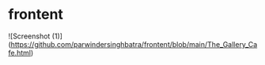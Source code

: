 # frontent
![Screenshot (1)] (https://github.com/parwindersinghbatra/frontent/blob/main/The_Gallery_Cafe.html)

